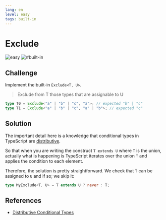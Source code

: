 ```yaml
---
lang: en
level: easy
tags: built-in
---
```


# Exclude

![easy](https://img.shields.io/badge/-easy-7aad0c)
![#built-in](https://img.shields.io/badge/-%23built--in-999)

## Challenge

Implement the built-in `Exclude<T, U>`.

> Exclude from T those types that are assignable to U

```ts
type T0 = Exclude<"a" | "b" | "c", "a">; // expected "b" | "c"
type T1 = Exclude<"a" | "b" | "c", "a" | "b">; // expected "c"
```

## Solution

The important detail here is a knowledge that conditional types in TypeScript are [distributive](https://www.typescriptlang.org/docs/handbook/advanced-types.html#distributive-conditional-types).

So that when you are writing the construct `T extends U` where `T` is the union, actually what is happening is TypeScript iterates over the union `T` and applies the condition to each element.

Therefore, the solution is pretty straightforward.
We check that `T` can be assigned to `U` and if so; we skip it:

```ts
type MyExclude<T, U> = T extends U ? never : T;
```

## References

- [Distributive Conditional Types](https://www.typescriptlang.org/docs/handbook/advanced-types.html#distributive-conditional-types)
